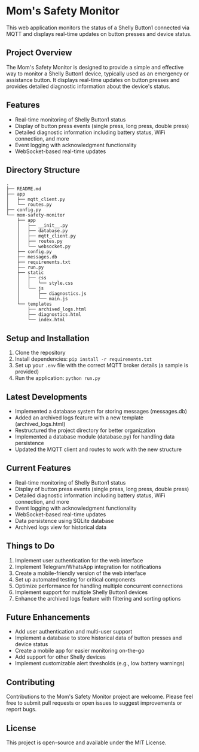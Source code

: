 # Mom's Safety Monitor

This web application monitors the status of a Shelly Button1 connected via MQTT and displays real-time updates on button presses and device status.

## Project Overview

The Mom's Safety Monitor is designed to provide a simple and effective way to monitor a Shelly Button1 device, typically used as an emergency or assistance button. It displays real-time updates on button presses and provides detailed diagnostic information about the device's status.

## Features

- Real-time monitoring of Shelly Button1 status
- Display of button press events (single press, long press, double press)
- Detailed diagnostic information including battery status, WiFi connection, and more
- Event logging with acknowledgment functionality
- WebSocket-based real-time updates

## Directory Structure

```
.
├── README.md
├── app
│   ├── mqtt_client.py
│   └── routes.py
├── config.py
└── mom-safety-monitor
    ├── app
    │   ├── __init__.py
    │   ├── database.py
    │   ├── mqtt_client.py
    │   ├── routes.py
    │   └── websocket.py
    ├── config.py
    ├── messages.db
    ├── requirements.txt
    ├── run.py
    ├── static
    │   ├── css
    │   │   └── style.css
    │   └── js
    │       ├── diagnostics.js
    │       └── main.js
    └── templates
        ├── archived_logs.html
        ├── diagnostics.html
        └── index.html
```

## Setup and Installation

1. Clone the repository
2. Install dependencies: `pip install -r requirements.txt`
3. Set up your `.env` file with the correct MQTT broker details (a sample is provided)
4. Run the application: `python run.py`

## Latest Developments

- Implemented a database system for storing messages (messages.db)
- Added an archived logs feature with a new template (archived_logs.html)
- Restructured the project directory for better organization
- Implemented a database module (database.py) for handling data persistence
- Updated the MQTT client and routes to work with the new structure

## Current Features

- Real-time monitoring of Shelly Button1 status
- Display of button press events (single press, long press, double press)
- Detailed diagnostic information including battery status, WiFi connection, and more
- Event logging with acknowledgment functionality
- WebSocket-based real-time updates
- Data persistence using SQLite database
- Archived logs view for historical data

## Things to Do

1. Implement user authentication for the web interface
2. Implement Telegram/WhatsApp integration for notifications
3. Create a mobile-friendly version of the web interface
4. Set up automated testing for critical components
5. Optimize performance for handling multiple concurrent connections
6. Implement support for multiple Shelly Button1 devices
7. Enhance the archived logs feature with filtering and sorting options

## Future Enhancements

- Add user authentication and multi-user support
- Implement a database to store historical data of button presses and device status
- Create a mobile app for easier monitoring on-the-go
- Add support for other Shelly devices
- Implement customizable alert thresholds (e.g., low battery warnings)

## Contributing

Contributions to the Mom's Safety Monitor project are welcome. Please feel free to submit pull requests or open issues to suggest improvements or report bugs.

## License

This project is open-source and available under the MIT License.
